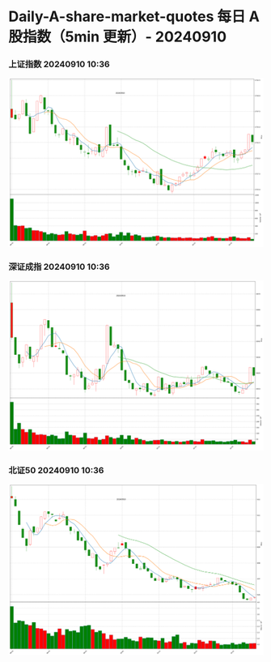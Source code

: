 
# Daily-A-share-market-quotes 每日 A 股指数（5min 更新）- 20240910

### 上证指数 20240910 10:36
![](./fig/2024/9/20240910-sh000001.png)

### 深证成指 20240910 10:36
![](./fig/2024/9/20240910-sz399001.png)

### 北证50 20240910 10:36
![](./fig/2024/9/20240910-bj899050.png)
